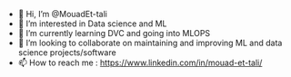 - 👋 Hi, I’m @MouadEt-tali
- 👀 I’m interested in Data science and ML
- 🌱 I’m currently learning DVC and going into MLOPS
- 💞️ I’m looking to collaborate on maintaining and improving ML and data science projects/software
- 📫 How to reach me : https://www.linkedin.com/in/mouad-et-tali/

<!---
MouadEt-tali/MouadEt-tali is a ✨ special ✨ repository because its `README.md` (this file) appears on your GitHub profile.
You can click the Preview link to take a look at your changes.
--->
